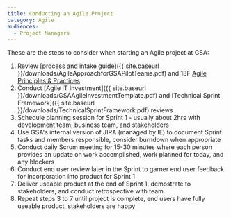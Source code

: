 ```yaml
---
title: Conducting an Agile Project
category: Agile
audiences:
  - Project Managers
---
```


These are the steps to consider when starting an Agile project at GSA:

1. Review [process and intake guide]({{ site.baseurl }}/downloads/AgileApproachforGSAPilotTeams.pdf) and 18F [Agile Principles & Practices](https://pages.18f.gov/agile/)
2. Conduct [Agile IT Investment]({{ site.baseurl }}/downloads/GSAAgileInvestmentTemplate.pdf) and [Technical Sprint Framework]({{ site.baseurl }}/downloads/TechnicalSprintFramework.pdf) reviews
3. Schedule planning session for Sprint 1 - usually about 2hrs with development team, business team, and stakeholders
4. Use GSA's internal version of JIRA (managed by IE) to document Sprint tasks and members responsible, consider burndown when appropriate
5. Conduct daily Scrum meeting for 15-30 minutes where each person provides an update on work accomplished, work planned for today, and any blockers
6. Conduct end user review later in the Sprint to garner end user feedback for incorporation into product for Sprint 1
7. Deliver useable product at the end of Sprint 1, demostrate to stakeholders, and conduct retrospective with team
8. Repeat steps 3 to 7 until project is complete, end users have fully useable product, stakeholders are happy
